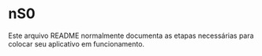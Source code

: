 # nS0

Este arquivo README normalmente documenta as etapas necessárias para colocar seu aplicativo em funcionamento. 